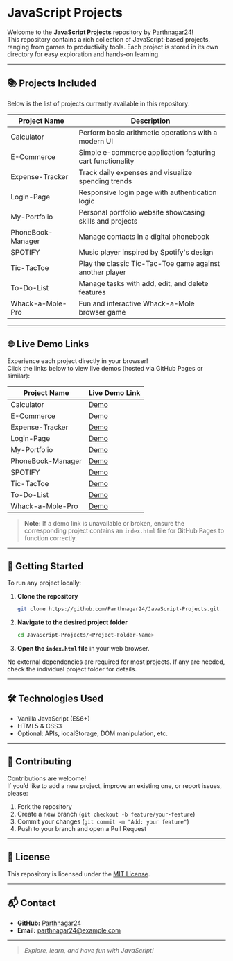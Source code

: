 # JavaScript Projects

Welcome to the **JavaScript Projects** repository by [Parthnagar24](https://github.com/Parthnagar24)!  
This repository contains a rich collection of JavaScript-based projects, ranging from games to productivity tools. Each project is stored in its own directory for easy exploration and hands-on learning.

---

## 📚 Projects Included

Below is the list of projects currently available in this repository:

| Project Name        | Description                                                  |
|---------------------|-------------------------------------------------------------|
| Calculator          | Perform basic arithmetic operations with a modern UI        |
| E-Commerce          | Simple e-commerce application featuring cart functionality  |
| Expense-Tracker     | Track daily expenses and visualize spending trends          |
| Login-Page          | Responsive login page with authentication logic             |
| My-Portfolio        | Personal portfolio website showcasing skills and projects   |
| PhoneBook-Manager   | Manage contacts in a digital phonebook                      |
| SPOTIFY             | Music player inspired by Spotify's design                   |
| Tic-TacToe          | Play the classic Tic-Tac-Toe game against another player    |
| To-Do-List          | Manage tasks with add, edit, and delete features            |
| Whack-a-Mole-Pro    | Fun and interactive Whack-a-Mole browser game               |

---

## 🌐 Live Demo Links

Experience each project directly in your browser!  
Click the links below to view live demos (hosted via GitHub Pages or similar):

| Project Name        | Live Demo Link                                                        |
|---------------------|-----------------------------------------------------------------------|
| Calculator          | [Demo](https://parthnagar24.github.io/JavaScript-Projects/Calculator/)          |
| E-Commerce          | [Demo](https://parthnagar24.github.io/JavaScript-Projects/E-Commerce/)          |
| Expense-Tracker     | [Demo](https://parthnagar24.github.io/JavaScript-Projects/Expense-Tracker/)     |
| Login-Page          | [Demo](https://parthnagar24.github.io/JavaScript-Projects/Login-Page/)          |
| My-Portfolio        | [Demo](https://parthnagar24.github.io/JavaScript-Projects/My-Portfolio/)        |
| PhoneBook-Manager   | [Demo](https://parthnagar24.github.io/JavaScript-Projects/PhoneBook-Manager/)   |
| SPOTIFY             | [Demo](https://parthnagar24.github.io/JavaScript-Projects/SPOTIFY/)             |
| Tic-TacToe          | [Demo](https://parthnagar24.github.io/JavaScript-Projects/Tic-TacToe/)          |
| To-Do-List          | [Demo](https://parthnagar24.github.io/JavaScript-Projects/To-Do-List/)          |
| Whack-a-Mole-Pro    | [Demo](https://parthnagar24.github.io/JavaScript-Projects/Whack-a-Mole-Pro/)    |

> **Note:** If a demo link is unavailable or broken, ensure the corresponding project contains an `index.html` file for GitHub Pages to function correctly.

---

## 🚀 Getting Started

To run any project locally:

1. **Clone the repository**
   ```bash
   git clone https://github.com/Parthnagar24/JavaScript-Projects.git
   ```
2. **Navigate to the desired project folder**
   ```bash
   cd JavaScript-Projects/<Project-Folder-Name>
   ```
3. **Open the `index.html` file** in your web browser.

No external dependencies are required for most projects. If any are needed, check the individual project folder for details.

---

## 🛠️ Technologies Used

- Vanilla JavaScript (ES6+)
- HTML5 & CSS3
- Optional: APIs, localStorage, DOM manipulation, etc.

---

## 🤝 Contributing

Contributions are welcome!  
If you’d like to add a new project, improve an existing one, or report issues, please:

1. Fork the repository
2. Create a new branch (`git checkout -b feature/your-feature`)
3. Commit your changes (`git commit -m "Add: your feature"`)
4. Push to your branch and open a Pull Request

---

## 📄 License

This repository is licensed under the [MIT License](LICENSE).

---

## 📬 Contact

- **GitHub:** [Parthnagar24](https://github.com/Parthnagar24)
- **Email:** parthnagar24@example.com

---

> _Explore, learn, and have fun with JavaScript!_
